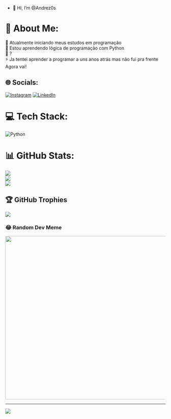 - 👋 Hi, I’m @Andrez0s
# 💫 About Me:
🔭 Atualmente iniciando meus estudos em programação<br>🌱 Estou aprendendo lógica de programação com Python<br>💬 ?<br>⚡ Ja tentei aprender a programar a uns anos atrás mas não fui pra frente<br>Agora vai!


## 🌐 Socials:
[![Instagram](https://img.shields.io/badge/Instagram-%23E4405F.svg?logo=Instagram&logoColor=white)](https://instagram.com/@andre_alvess98) [![LinkedIn](https://img.shields.io/badge/LinkedIn-%230077B5.svg?logo=linkedin&logoColor=white)](https://linkedin.com/in/https://www.linkedin.com/in/andre-alves98/) 

# 💻 Tech Stack:
![Python](https://img.shields.io/badge/python-3670A0?style=for-the-badge&logo=python&logoColor=ffdd54)
# 📊 GitHub Stats:
![](https://github-readme-stats.vercel.app/api?username=Andrez0s&theme=dark&hide_border=false&include_all_commits=true&count_private=true)<br/>
![](https://github-readme-streak-stats.herokuapp.com/?user=Andrez0s&theme=dark&hide_border=false)<br/>
![](https://github-readme-stats.vercel.app/api/top-langs/?username=Andrez0s&theme=dark&hide_border=false&include_all_commits=true&count_private=true&layout=compact)

## 🏆 GitHub Trophies
![](https://github-profile-trophy.vercel.app/?username=Andrez0s&theme=matrix&no-frame=false&no-bg=false&margin-w=4)

### 😂 Random Dev Meme
<img src="https://random-memer.herokuapp.com/" width="512px"/>

---
[![](https://visitcount.itsvg.in/api?id=Andrez0s&icon=0&color=0)](https://visitcount.itsvg.in)

<!-- Proudly created with GPRM ( https://gprm.itsvg.in ) -->
